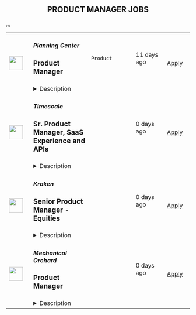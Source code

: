 <div align="center"><h2>PRODUCT MANAGER JOBS</h2></div><table><tr>
                <td width="100" height="100" rowspan="2">
                    <img src="https://wwr-pro.s3.amazonaws.com/logos/0017/2482/logo.gif" width="38px" height="auto">
                </td>
                <td width="300">
                    <h5>Planning Center</h5>
                    <h3> Product Manager</h3>
                </td>
                <td width="300">
                    <code>Product</code>
                </td>
                <td width="200">
                <text>11 days ago</text>
                </td>
                <td width="100" rowspan="2">
                <a href="https://weworkremotely.com/remote-jobs/planning-center-product-manager" align="right" target="_blank">Apply</a>
                </td>
            </tr>
            <tr>
                <td colspan="3">
                <details><summary>Description</summary>
                <img src="https://we-work-remotely.imgix.net/logos/0017/2482/logo.gif?ixlib=rails-4.0.0&w=50&h=50&dpr=2&fit=fill&auto=compress" />

<p>
  <strong>Headquarters:</strong> Carlsbad, CA
    <br /><strong>URL:</strong> <a href="https://planningcenter.com">https://planningcenter.com</a>
</p>

<h1><strong>About the work</strong></h1><div>We are looking for a Product Manager (PM) experienced in working within software teams. They’ll guide the development of a product and enable its success. This product manager will work under an Area Product Manager (APM) to own the strategy, vision, prioritization, and overall execution and communication of one of our products.</div><div><br></div><div>
<br>Product Management at Planning Center is a multi-faceted collaborative role. The right candidate is adept at casting vision to their teams, navigating tradeoffs with their Engineering Manager partner, and collaborating with their peers. You will interact directly with customers, developers, designers, project coordinators (QA), support agents, and other PMs as you carry out your responsibilities.<br><br>
</div><div>
<br>We work in six-week cycles to deliver quality features and updates. Our approach to building products is largely inspired by <a href="https://basecamp.com/shapeup"><em>Shape Up</em></a>. Methodologies like <em>Start with Why,</em> and <em>Jobs to Be Done</em> have also greatly impacted our thinking, but we’re consistently looking for ways to iterate on our processes. If you have a recommendation, let us know in your cover letter!<br><br>
</div><div>
<strong><br>At Planning Center, a PM’s responsibilities include, but are not limited to:<br></strong><br>
</div><ul>
<li>Planning and prioritizing the work that will make it into production using qualitative and quantitative data to inform decisions</li>
<li>Interviewing customers to understand pain points and workflows</li>
<li>Working on mockups with the UX and design teams</li>
<li>Working with the Engineering Manager to identify tradeoffs and create actionable plans</li>
<li>Encouraging iteration, cutting scope, and shipping on time by leveraging strong leadership and communication skills</li>
<li>Proactively communicating upcoming changes to other teams like support, documentation, and marketing</li>
<li>Prioritizing and solving bugs with the Engineering Manager as they arise</li>
<li>Collaborating with other PMs on projects in their domain</li>
<li>Leveraging user data and analytics to improve feature and product impact and adoption</li>
<li>Communicating, both publicly and in written form, about vision and strategy to large groups of people</li>
<li>Pursuing further education and training through online and written materials, book clubs, conferences, classes, etc.</li>
</ul><h1><strong>About You</strong></h1><div>The best fits for any role on the Planning Center team are people embodying our <strong>Core Values</strong>:<br><br>
</div><ul>
<li>
<strong>Engage with Humility -</strong> We actively participate with openness and receptiveness. We are ready to listen, learn, and speak thoughtfully and kindly—regardless of skill level, expertise, or place on the org chart**.**</li>
<li>
<strong>Invest in our team -</strong> We give our time and energy to our team’s success—improving collaboration with effective communication, making space for diverse perspectives, sharing knowledge, and asking questions.</li>
<li>
<strong>Do Our Best Work -</strong> We aspire to do our best possible work—continually looking for ways to improve the quality of our individual output and contribute to our team's overall success and growth.</li>
<li>
<strong>Focus on Customer Impact -</strong> We advocate for our customer’s best interests in our decision-making—we can trace the goal of every project back to creating positive value for our customers.</li>
<li>
<strong>Think Holistically, Work Iteratively -</strong> We focus on taking practical steps towards our goals with an awareness of the broader context—thinking big, working small.</li>
</ul><div>
<strong><br>Successful Product Managers at Planning Center are:<br></strong><br>
</div><ul>
<li>
<strong>Passionate</strong> <strong>-</strong> They enjoy solving problems and working hard to deliver elegant solutions that delight our customers.</li>
<li>
<strong>Collaborative</strong> <strong>-</strong> They have the ability to interact with a broad spectrum of people to get everyone moving toward a shared vision.</li>
<li>
<strong>Inquisitive -</strong> They aren’t afraid to dive into the “why” behind feature requests, technical limitations, or product direction.</li>
</ul><h1><strong>Benefits</strong></h1><div>We love our team. It’s one of the <a href="https://www.planningcenter.com/about">core pillars</a> we work off of every day, which is why we take care of you as best we can. Here are a few highlights, but you can find <a href="https://www.planningcenter.com/careers">all of our benefits here</a>.<br><br>
</div><div>
<strong><br>Get paid<br></strong><br>
</div><div>
<br>We pay in the top 10% of the New York City rates (no matter where you live), contribute to your 401k, provide a charitable giving match of up to $2,000 a year, have a generous allowance for continued education, and offer a co-working stipend. The annual salary range for this position is $112,000 – $168,000.<br><br>
</div><div>
<strong><br>Get out<br></strong><br>
</div><div>
<br>Enjoy paid Fridays off in the summer, every other Friday off the rest of the year, a month-long sabbatical every five years, one week off between Christmas and New Years, one week off each year to serve with a non-profit, and two weeks paid vacation each year, increasing to three over time.<br><br>
</div><div>
<strong><br>Be healthy<br></strong><br>
</div><div>
<br>Generous paid sick time, $200 monthly for physical fitness and mental health, 95% medical and 100% dental premium health coverage.<br><br>
</div><h1><strong>The Hiring Process</strong></h1><div>Applications will be accepted until Sunday, June 4th. We aim to have a final decision made by no later than Thursday, July 13th, with a candidate starting by the first week of August.</div><div><br></div><div>
<strong><br>Below is an outline of the steps in our hiring process:<br></strong><br>
</div><ol>
<li>Apply to the position with a resume showing any applicable experience and a cover letter. The cover letter should speak to why you’re interested in Planning Center specifically.</li>
<li>An intro Zoom call for us to meet each other to discuss work and culture.</li>
<li>Take-home test involving some questions specific to Planning Center and a product-thinking related exercise.</li>
<li>Team interview over Zoom with a few product managers. We’ll discuss your exercise and ask deeper questions about your work history and approach to product.</li>
<li>In-person interview (flying to our Carlsbad, CA offices).</li>
<li>Offer extended.</li>
</ol><div>
<br>You’ll have a chance to interact with several team members during the hiring process. We strongly encourage you to bring any questions you have — you’re interviewing us as much as we’re interviewing you.<br><br>
</div><div>
<strong><br>Here are some of the teammates you’ll encounter along the way:<br></strong><br>
</div><ul>
<li>The Area Product Manager (APM) you’ll be reporting to</li>
<li>Managers from other teams and departments in the company</li>
<li>The head of Recruiting and Growth Strategy</li>
<li>Members of our Executive Team</li>
</ul><div>
<br>Apply with a resume and a cover letter. <strong>Your cover letter should speak directly to your interest in this position. We want to know what got you into product management, how your experience has set you up for success in this role, and why you want to join our team.<br></strong><br>
</div><div>
<br>Listen, we’ve read a lot of cover letters and have a pretty good sense of what ChatGPT and other AI software sound like. <em>Please show us who you really are and avoid AI cover letters.<br></em><br>
</div><div>
<em><br>Research shows that while men apply to jobs when they meet ~60% of the criteria, women and those in underrepresented groups tend only to apply when they check every box. If you’re unsure if your experience qualifies strong competency, we’d still love to hear from you and see if it’s a good fit!<br></em><br>
</div>

<p><strong>To apply:</strong> <a href="https://weworkremotely.com/remote-jobs/planning-center-product-manager">https://weworkremotely.com/remote-jobs/planning-center-product-manager</a></p>

                </details>
                </td>
            </tr>,<tr>
                <td width="100" height="100" rowspan="2">
                    <img src="https://wwr-pro.s3.amazonaws.com/logos/0086/7719/logo.gif" width="38px" height="auto">
                </td>
                <td width="300">
                    <h5>UENI</h5>
                    <h3> SaaS Senior Product Manager</h3>
                </td>
                <td width="300">
                    <code>Product</code>
                </td>
                <td width="200">
                <text>12 days ago</text>
                </td>
                <td width="100" rowspan="2">
                <a href="https://weworkremotely.com/remote-jobs/ueni-saas-senior-product-manager" align="right" target="_blank">Apply</a>
                </td>
            </tr>
            <tr>
                <td colspan="3">
                <details><summary>Description</summary>
                <img src="https://we-work-remotely.imgix.net/logos/0086/7719/logo.gif?ixlib=rails-4.0.0&w=50&h=50&dpr=2&fit=fill&auto=compress" />

<p>
  <strong>Headquarters:</strong> United Kingdom
    <br /><strong>URL:</strong> <a href="https://ueni.com/en-us">https://ueni.com/en-us</a>
</p>

<div>
<strong>What’s the opportunity?<br></strong><br>
</div><div>Are you a skilled Product Manager with a passion for building exceptional products? We're seeking an experienced, commercially-minded individual with strong communication skills, a proven track record in product management, project management, software development, and UX design, as well as significant experience with data architecture.<br><br>Please note that this role is based between GMT-5 to GMT+2.</div><div><br></div><div>
<strong>Responsibilities </strong>- here are 2 of the initial projects that you would be expected to work on or lead:</div><ol>
<li>Develop UENI for WordPress: Translate the UENI approach to website development and build it on the WordPress platform, combining proprietary tech, third-party tools, and operational processes for cost-effective outcomes.</li>
<li>Implement a CRM: Utilize your expertise in data modeling and architecture to map out data architecture, data model diagrams, and data-collection/activation points throughout the customer journey. Drive the CRM project from architecture to implementation, in collaboration with tech and other stakeholders.</li>
</ol><div><strong>Who are we looking for?</strong></div><ul>
<li>Understands user experience and feels accountable for the product, end-to-end</li>
<li>Highly autonomous and drives product development forward in the face of ambiguity</li>
<li>Precisely defines use cases and communicates 'definitions of done'</li>
<li>Collaborates well with varied stakeholders in the company to develop exceptional user experiences for external and internal customers</li>
<li>Understands that 'product' encompasses all customer touchpoints</li>
<li>Uses data for decisions; experience in querying and interpreting data (excellent SQL skills)</li>
<li>Comfortable in technical discussions and skillful at defending pragmatic strategies and commercial objectives when working with technical people</li>
<li>Able to simplify complex ideas</li>
<li>Experience working with a product owner who you can bring on board to join us is a big plus<br><br>
</li>
</ul><div><strong>Requirements</strong></div><ul>
<li>8+ years total work experience, including 5+ years as a Product Manager in Agile/Lean</li>
<li>Background in startup B2C and B2B settings</li>
<li>B.S. (or equivalent) in business, engineering, mathematics, design, or a related field</li>
<li>Experience with SaaS, website builders, eCommerce, or fin-tech</li>
<li>Strong expertise in data modeling and architecture, essential for CRM implementation</li>
<li>Ability to organize, assimilate, and communicate complex problems and solutions</li>
<li>Adept at cross-functional collaboration and shipping diverse product releases</li>
<li>Strategic, can-do thinker with strong business acumen</li>
</ul>

<p><strong>To apply:</strong> <a href="https://weworkremotely.com/remote-jobs/ueni-saas-senior-product-manager">https://weworkremotely.com/remote-jobs/ueni-saas-senior-product-manager</a></p>

                </details>
                </td>
            </tr>,<tr>
                <td width="100" height="100" rowspan="2">
                    <img src="https://wwr-pro.s3.amazonaws.com/logos/0086/8210/logo.gif" width="38px" height="auto">
                </td>
                <td width="300">
                    <h5>ClubRare</h5>
                    <h3> Senior Product Manager</h3>
                </td>
                <td width="300">
                    <code>Product</code>
                </td>
                <td width="200">
                <text>13 days ago</text>
                </td>
                <td width="100" rowspan="2">
                <a href="https://weworkremotely.com/remote-jobs/clubrare-senior-product-manager" align="right" target="_blank">Apply</a>
                </td>
            </tr>
            <tr>
                <td colspan="3">
                <details><summary>Description</summary>
                <img src="https://we-work-remotely.imgix.net/logos/0086/8210/logo.gif?ixlib=rails-4.0.0&w=50&h=50&dpr=2&fit=fill&auto=compress" />

<p>
  <strong>Headquarters:</strong> Paris, Île-de-France, France
    <br /><strong>URL:</strong> <a href="https://clubrare.xyz">https://clubrare.xyz</a>
</p>

<p>ClubRare is working to create a platform that places collectors at the center of the shopping experience in the Metaverse. Through the use of Web3 technology and Phygital NFTs, the platform will connect collectors and creators directly, blurring the boundaries between the real world and the Metaverse.</p>
<p>We are a fully remote company with no fixed headquarters. As a distributed company, we embrace a diverse and inclusive culture that transcends geographical borders. Our team members come from all over the world and bring a rich array of experiences, perspectives, and lifestyles to the team.</p>
<p><br></p>
<h3>What's in It for you?</h3>
<ul><li>Be a vital member of a cutting-edge project and take your career to the next level.</li></ul>
<ul><li>Work from anywhere, on your own schedule, and be part of a team that shares your values and has a clear vision.</li></ul>
<ul><li>Have the chance to shape the future of an innovative new model for cryptocurrency and blockchain applications.</li></ul>
<ul><li>Get hands-on experience with the latest tech and systems, and challenge yourself to learn and grow.</li></ul>
<ul><li>Play an active role in one of the most significant technological innovations in human history.</li></ul>
<ul><li>Be compensated with a competitive salary paid in crypto for your dedication and efforts.</li></ul>
<p><br></p>
<h3>Who you are</h3>
<p>Our team thrives on six core values: Integrity, always acting ethically; Intentionality, working purposefully; Empathy, understanding others; Resilience, overcoming challenges; Insight, bringing awareness; and Analysis, making data-driven decisions.</p>
<p>We seek individuals who embody these principles, contribute unique perspectives, and are ready to make a meaningful impact.</p>
<p>If this sounds like you - come join us if you are looking to disrupt.</p>
<p><br></p>
<h3>Responsibilities</h3>
<ul> <li>Focused on our Marketplace, which recently added a new feature called "My Profile".</li> <li>Work on live product operation, ensuring the stability and functionality of the product, and troubleshooting any issues that arise. Continuously monitor and optimize the live product operation to improve user experience and business metrics.</li> <li>Develop and execute product strategy and roadmap, focusing on scaling and improving product operations.</li> <li>Manage the product development backlog, ensuring it is properly organized, prioritized, and kept up to date.</li> <li>Build and maintain strong relationships with the engineering team, ensuring timely delivery of product features and functionality.</li> <li>Plan and manage engineering and design sprints to ensure deadlines are met.</li> <li>Conduct ongoing market and competitive research to continuously assess our product's competitiveness and generate new ideas for product development.</li> <li>Collaborate with cross-functional teams to gather and analyze market feedback, customer needs, and competitive landscape to inform product decisions.</li> <li>Establish and maintain relationships with our user community to gather feedback and insights.</li> <li>Utilize community feedback to drive product innovation and ensure user satisfaction.</li> <li>Thrive in a fast-paced startup environment, with the ability to adapt quickly to changes and make sound decisions.</li> <li>Report to the CEO.</li> </ul>
<p><strong>Requirements</strong></p>
<ul> <li>5+ years of experience as a Product Manager with extensive knowledge of consumer-facing and social products, live product operations, and/or eCommerce.</li> <li>Proven track record of building successful products from conception to launch, scaling and improving product operations, and driving growth and profitability.</li> <li>Experience working on live product operations.</li> <li>Strong communication and collaboration skills with the ability to build strong relationships with cross-functional teams.</li> <li>Experience with community engagement and feedback gathering, with a focus on driving innovation and user satisfaction.</li> <li>Very consumer-facing with social elements.</li> <li>Ability to work in a fast-paced startup environment and adapt quickly to changes.</li> </ul>
<p><br></p>
<p>At ClubRare, we believe that talent knows no boundaries. Our company is built on a foundation of collaboration and teamwork, and we believe that the best ideas can come from anywhere, that's why we encourage you to apply, no matter where you are located.</p>
<p>We are committed to creating a work environment that is inclusive and welcoming to all. As an equal-opportunity employer, we do not discriminate on the basis of race, color, religion, gender, gender identity or expression, sexual orientation, national origin, genetics, pregnancy, disability, age, veteran status, or any other characteristic. We believe that diversity is a source of strength and all qualified candidates will be given equal consideration for employment at ClubRare.</p>
<p>Discover more about ClubRare and what we stand for by visiting our website at <a href="http://www.clubrare.xyz/" class="external">www.clubrare.xyz</a></p>

<p><strong>To apply:</strong> <a href="https://weworkremotely.com/remote-jobs/clubrare-senior-product-manager">https://weworkremotely.com/remote-jobs/clubrare-senior-product-manager</a></p>

                </details>
                </td>
            </tr>,<tr>
                <td width="100" height="100" rowspan="2">
                    <img src="https://weworkremotely.com/assets/IsotypeV2-1ebe3dd57673f3e8d02b7490bc0faaef55d6a95d3a4aaf17298bd3ed503ae7fe.svg" width="38px" height="auto">
                </td>
                <td width="300">
                    <h5>Pixellu</h5>
                    <h3> Senior Product Manager</h3>
                </td>
                <td width="300">
                    <code>Product</code>
                </td>
                <td width="200">
                <text>109 days ago</text>
                </td>
                <td width="100" rowspan="2">
                <a href="https://weworkremotely.com/remote-jobs/pixellu-senior-product-manager-1" align="right" target="_blank">Apply</a>
                </td>
            </tr>
            <tr>
                <td colspan="3">
                <details><summary>Description</summary>
                

<p>
  <strong>Headquarters:</strong> Seattle, USA
    <br /><strong>URL:</strong> <a href="https://www.pixellu.com/">https://www.pixellu.com/</a>
</p>

<h1>⭐ SUMMARY</h1><div>We are Pixellu, a software company on a mission to take the work out of running a photography business so photographers can do what they love. We are seeking a world-class Senior Product Manager to manage one of our three products. You’ll be working with the Head of Product, CEO, CTO, and fellow PMs to develop a product vision and execute on that vision with the help of designers and engineers.</div><h1>📷 ABOUT PIXELLU</h1><div>At Pixellu, we know professional photographers are frustrated with all of the tedious work required to run a successful photography business. Many get so overwhelmed, they end up quitting on their dream of having a photography career. That is why we create easy-to-use, time-saving software that takes the work out of running a photography business so photographers can get back to doing what they love.</div><div> </div><div>Pixellu was co-founded in 2010 by two wedding photographers. Faced with the challenges of long hours and endless tasks, we began asking ourselves, “How can we save valuable time, make more money, and get our lives back?” Our answer was technology. We started Pixellu with the idea that we could make money by providing an honest service that helped photographers save time and live more fulfilling lives. We believed that, by focusing on a great product and great service, we could build a business that not only does good, but also does well. </div><div> </div><div>Today, we are a team of 40 team members spread across 15 countries, serving tens of thousands of photographers in over 100 countries. </div><div> </div><div>Our vision is for Pixellu to become the foundation of more than 1 million successful photography businesses, so that photographers can focus on doing what they love while we automate the rest of their work. We are becoming the bridge between their camera and clients — all they would need to do is upload their photos to Pixellu. </div><div> </div><div>We embrace the spirit of autonomous teams that are empowered to change the photography world while having a healthy work-life balance. </div><div> </div><div>Learn more about us and why you’ll love working at Pixellu here: <a href="https://vimeo.com/405889874">https://vimeo.com/405889874</a>
</div><h1>
<a href="https://emojipedia.org/desktop-computer/">💼</a> ABOUT THE JOB</h1><div>Pixellu currently has three products - SmartAlbums, SmartSlides, and Galleries. You would be managing one of these products.</div><div><br></div><div>We empower our product teams to solve hard problems – customer problems and business problems – in ways that our customers love, yet work for our business. Our product teams are cross-functional and durable, comprised of a product manager, a product designer, and several engineers.</div><div><br></div><div>We staff our product teams with the skills necessary to come up with effective solutions that are valuable (our customers choose to buy or use), viable (the solution works within the many constraints of the business), usable (the user can figure out how to use) and feasible (our engineers have the skills and technology to implement).</div><div><br></div><div>While we empower our product teams to figure out the best solutions to the problems that need to be solved, we also hold those teams accountable to the results.  Shipping is necessary, but not sufficient.  We look for product managers that are not afraid of signing up for results, even when this means they have to work through others to achieve the necessary results.</div><h1>😎 ABOUT YOU</h1><div>Aside from the job description, here is what we most value in a candidate:</div><ul>
<li>
<strong>Customer-focus:</strong> Deep empathy toward customers and focus on solving their problems. </li>
<li>
<strong>Communication: </strong>Excellent written,  verbal, and interpersonal communication skills. </li>
<li>
<strong>Problem-solving: </strong>Not just raw IQ, but rather someone who is intellectually curious, a quick learner, and unafraid to tackle challenging problems.</li>
<li>
<strong>Data-driven:</strong> Ability to discover unknown unknowns via thorough data research.</li>
<li>
<strong>Leadership: </strong>Ability to lead teams; emotionally intelligent and able to motivate people of different backgrounds and personalities. </li>
<li>
<strong>Creative: </strong>Ability to think outside the box to solve business problems.</li>
<li>
<strong>Passionate: </strong>Relentless in solving customer problems.</li>
<li>
<strong>Humble:</strong> A good human, who puts the team first, takes responsibility, shows empathy, admits mistakes, and in general, is a pleasure to work with.</li>
<li>
<strong>Hungry:</strong> Results-oriented, driven, ambitious, self-disciplined, self-motivated.</li>
</ul><h1>📗 <strong>REQUIREMENTS</strong>
</h1><ul>
<li>A deep understanding of the techniques and methods of modern product discovery and product delivery.</li>
<li>5+ years working on technology-powered products as a product manager. </li>
<li>Demonstrated ability to learn multiple functional areas of business – engineering, design, finance, and marketing.</li>
<li>Demonstrated ability to solve hard problems with many constraints, using sound judgment to assess risks, and to lay out your argument in a well-structured, data-informed, written narrative.</li>
<li>Proven ability to engage with engineers, designers, and company leaders in a constructive and collaborative relationship.</li>
</ul><h1>🏖️ BENEFITS</h1><ul>
<li>🌎 Work from anywhere</li>
<li>🕙 Flex time; aside from "required online hours" of 7-11am Pacific Time, work hours are fully flexible</li>
<li>💰 Competitive salary based on experience level and your local cost of living considerations</li>
<li>📈 Quarterly profit-sharing bonuses based on seniority and role</li>
<li>🏝 22 paid days off annually</li>
<li>👶 Paid parental leave</li>
</ul>

<p><strong>To apply:</strong> <a href="https://weworkremotely.com/remote-jobs/pixellu-senior-product-manager-1">https://weworkremotely.com/remote-jobs/pixellu-senior-product-manager-1</a></p>

                </details>
                </td>
            </tr>,<tr>
                <td width="100" height="100" rowspan="2">
                    <img src="https://remotive.com/job/1679391/logo" width="38px" height="auto">
                </td>
                <td width="300">
                    <h5>Ingenious</h5>
                    <h3>Product Manager</h3>
                </td>
                <td width="300">
                    <code>cloud,product manager,scrum,growth</code>
                </td>
                <td width="200">
                <text>2 days ago</text>
                </td>
                <td width="100" rowspan="2">
                <a href="https://remotive.com/remote-jobs/product/product-manager-1679391" align="right" target="_blank">Apply</a>
                </td>
            </tr>
            <tr>
                <td colspan="3">
                <details><summary>Description</summary>
                <div class='"content-intro"'>
<p>At INGENIOUS.BUILD, we’ve cracked the code and built a world-class platform for companies of all sizes within the real estate and construction industries across the globe, enabling them to simply and effortlessly manage all aspects of their projects--from inception to completion, and both internally and in conjunction with the other project participants.</p>
<p>Project managers drool. Data geeks giggle. Execs actually sleep well. And the rest simply stare slack-jawed at their screens unable to comprehend how in the world we pulled this off...</p>
<p><strong><em>Think about what you could do here</em></strong>… At INGENIOUS.BUILD, you’ll be participating in one of the most exciting and unparalleled journeys of your career--a journey to pioneer the first cloud application to manage the entire lifecycle of a real estate construction project. In short, you’ll be building what some have claimed is the holy grail of construction project management.</p>
<p>It’s big. Bold. Audacious, even. But that's how we roll...</p>
<p>And if you’ve got what it takes, you’ll be directly involved in its development. The rest, as they say, will be history...</p>
<p>So... think you've got the right stuff?</p>
</div>
<div class='"styles--2BkR3"'>
<div class='"styles--2Kv6p"'>
<p>The Product Manager is responsible for shipping incredible value to the customer for the more technical Delivery Team that focuses on external integrations.  This is done by gathering customer requirements, prioritizing the work, and partnering with cross-functional teams to ensure the product is delivered on-time, within budget, and to the highest quality standards.</p>
<p>We are looking for a tenacious, well-rounded person who thrives in a fast paced environment and can relentlessly transform fragmented information into valuable software for our users.</p>
<p><strong>Responsibilities</strong></p>
<ul style="">
<li style="">Set the product vision and strategy for 3rd party integrations using data driven decisions.</li>
<li style="">Ingest information about your clients, research the market, conduct user tests as needed, and partner with stakeholders to build a roadmap that optimizes value and delivers the Right Thing at the Right Time.</li>
<li style="">Monitor product performance and key metrics to identify areas for improvement and growth opportunities.</li>
<li style="">Collaborate with Delivery Teams (Software, Design, Quality Assurance) to ship impactful, world class products. </li>
<li style="">Develop clear GTM strategies for internal stakeholders and customers.</li>
<li style="">Communicate with various internal and external stakeholders.</li>
</ul>
<div class="h4"><strong>Required Qualifications</strong></div>
<ul style="">
<li style="">2+ years of career experience in a related field.</li>
<li style="">Proficient in discussing APIs and data structures.</li>
<li style="">Demonstrated history of advancing business outcomes through thoughtful leadership, logical thinking, and cross-functional partnership.</li>
<li style="">Track record of independently initiating new ideas.</li>
<li style="">Proven ability to successfully wear many hats/roles.</li>
<li style="">Excellent written and verbal communication skills.</li>
<li style="">Values humility and is willing to hear feedback from their peers.</li>
</ul>
<div class="h4"><strong>Preferred Qualifications</strong></div>
<ul style="">
<li style="">Experience in a start-up environment. </li>
<li style="">Experience with iPaaS.</li>
<li style="">Experience with integrations.</li>
<li style="">2+ years as a Product Manager.</li>
<li style="">Experience in AECO or PropTech industry. </li>
<li style="">Scrum/Agile Methodologies.</li>
<li style="">Ability to effectively manage and interpret data analytics. </li>
<li style="">Experience with our tooling: Jira, Figma, Productboard.</li>
</ul>
<div class="h4"><strong>Benefits</strong></div>
<ul style="">
<li style="">Hardware (Computer and other relevant office equipment).</li>
<li style="">Unlimited PTO.</li>
<li style="">Health Care Plan (Medical, Dental &amp; Vision).</li>
<li style="">Stock Option Plan.</li>
</ul>
<div class="h4"><strong>Compensation</strong></div>
<p>As we are willing to consider a wide range of experience levels for this position—and are considering a rather wide-ranging spectrum of factors in our evaluation (including, but not limited to, specific skills, prior experience (both in the position and otherwise), location, fit, and aptitude, and are willing to hire based upon a broad mix of the foregoing)—the compensation range for this position is quite broad, and we in good faith believe it to be anywhere between $80,000 and $130,000; provided, however, that we may ultimately pay more or less than this range depending upon circumstances we did not reasonably foresee when making this posting.</p>
</div>
</div>
<div class='"content-conclusion"'>
<p>We're fired up to learn more about you to see how you can help us on our mission!  We genuinely look forward to receiving your application to gain further detail on who you are and how you tick... and hopefully start the process of bringing you into the Ingenious family ;).</p>
</div>
<img src="https://remotive.com/job/track/1679391/blank.gif?source=public_api" alt=""/>
                </details>
                </td>
            </tr>,<tr>
                <td width="100" height="100" rowspan="2">
                    <img src="https://pbs.twimg.com/profile_images/1542681228666671107/L5LYJLAD_400x400.png" width="38px" height="auto">
                </td>
                <td width="300">
                    <h5>Timescale</h5>
                    <h3>Sr. Product Manager, SaaS Experience and APIs</h3>
                </td>
                <td width="300">
                    <code></code>
                </td>
                <td width="200">
                <text>0 days ago</text>
                </td>
                <td width="100" rowspan="2">
                <a href="https://www.timescale.com/careers/6730610002?gh_jid=6730610002" align="right" target="_blank">Apply</a>
                </td>
            </tr>
            <tr>
                <td colspan="3">
                <details><summary>Description</summary>
                &lt;p&gt;&lt;span style=&quot;font-weight: 400;&quot;&gt;Timescale🐯 is looking for an experienced&lt;/span&gt;&lt;strong&gt; Senior Product Manager&lt;/strong&gt;&lt;span style=&quot;font-weight: 400;&quot;&gt; with a track record of successfully shipping SaaS products.&lt;/span&gt;&lt;/p&gt;
&lt;p&gt;&lt;span style=&quot;font-weight: 400;&quot;&gt;This is an exciting opportunity to help build the next great cloud-native database by helping developers easily adopt it and integrate it into their workflows. You will have product responsibilities for a number of capabilities, including sign-up, database service management, account management, billing, and APIs.&lt;/span&gt;&lt;/p&gt;
&lt;p&gt;&lt;span style=&quot;font-weight: 400;&quot;&gt;We need you to help us execute tactically and move strategically to meet our ambitious goals and build the next great database cloud. If you have experience in product management and want a role where you can directly and immediately impact a fast-growing startup serving developers worldwide, then this is the role for you.&lt;/span&gt;&lt;/p&gt;
&lt;p&gt;&lt;em&gt;&lt;span style=&quot;font-weight: 400;&quot;&gt;Timescale is a fully-remote company with team members worldwide, and English language fluency is required. To better coordinate with their teams, the preferred candidate for this role will have working hours in European or East Coast American time zones.&lt;/span&gt;&lt;/em&gt;&lt;/p&gt;
&lt;p&gt;&lt;strong&gt;Responsibilities:&lt;/strong&gt;&lt;/p&gt;
&lt;ul&gt;
&lt;li style=&quot;font-weight: 400;&quot;&gt;&lt;span style=&quot;font-weight: 400;&quot;&gt;Develop a deep understanding of our customers and their problems, the competitive landscape, and market trends.&amp;nbsp;&amp;nbsp;&lt;/span&gt;&lt;/li&gt;
&lt;li style=&quot;font-weight: 400;&quot;&gt;&lt;span style=&quot;font-weight: 400;&quot;&gt;Craft a quarterly and annual product strategy and roadmap in concert with other product managers, customers, engineering, design, and go-to-market teams. Create differentiation for Timescale Cloud.&lt;/span&gt;&lt;/li&gt;
&lt;li style=&quot;font-weight: 400;&quot;&gt;&lt;span style=&quot;font-weight: 400;&quot;&gt;Perform product discovery, gather and document requirements and feedback from customers, community users, and internal stakeholders, and find innovative solutions to complex problems.&lt;/span&gt;&lt;/li&gt;
&lt;li style=&quot;font-weight: 400;&quot;&gt;&lt;span style=&quot;font-weight: 400;&quot;&gt;Own execution and delivery of new product features end-to-end.&lt;/span&gt;&lt;/li&gt;
&lt;li style=&quot;font-weight: 400;&quot;&gt;&lt;span style=&quot;font-weight: 400;&quot;&gt;Measure adoption of the product, run experiments, collect customer feedback regularly, and adjust plans as needed. Use data to support your decisions.&lt;/span&gt;&lt;/li&gt;
&lt;li style=&quot;font-weight: 400;&quot;&gt;&lt;span style=&quot;font-weight: 400;&quot;&gt;Work with go-to-market teams on messaging, positioning, and launch activities.&lt;/span&gt;&lt;/li&gt;
&lt;li style=&quot;font-weight: 400;&quot;&gt;&lt;span style=&quot;font-weight: 400;&quot;&gt;Help support customer engagements and participate in sales enablement activities within the company.&lt;/span&gt;&lt;/li&gt;
&lt;li style=&quot;font-weight: 400;&quot;&gt;&lt;span style=&quot;font-weight: 400;&quot;&gt;Serve as the connective tissue between engineering, design, marketing, customer care, and other stakeholders, proactively communicating product questions and decisions.&lt;/span&gt;&lt;/li&gt;
&lt;li style=&quot;font-weight: 400;&quot;&gt;&lt;span style=&quot;font-weight: 400;&quot;&gt;Mentor other product managers in the team, helping them develop their skills and progress in their careers.&lt;/span&gt;&lt;/li&gt;
&lt;/ul&gt;
&lt;p&gt;&lt;strong&gt;Requirements:&lt;/strong&gt;&lt;/p&gt;
&lt;ul&gt;
&lt;li style=&quot;font-weight: 400;&quot;&gt;&lt;span style=&quot;font-weight: 400;&quot;&gt;5+ years of proven track record in product management, &lt;/span&gt;&lt;span style=&quot;font-weight: 400;&quot;&gt;with at least 3+ years of experience on SaaS products.&lt;/span&gt;&lt;/li&gt;
&lt;li style=&quot;font-weight: 400;&quot;&gt;&lt;span style=&quot;font-weight: 400;&quot;&gt;Excellent written and verbal communication and the ability to explain complex technical design in 20 seconds or 20 minutes, depending on the audience and goals.&lt;/span&gt;&lt;/li&gt;
&lt;li style=&quot;font-weight: 400;&quot;&gt;&lt;span style=&quot;font-weight: 400;&quot;&gt;Ability to combine data-driven approaches with strong user empathy to figure out what/when/why to ship - we’re building a platform for millions of users, and there is lots to do!&amp;nbsp;&lt;/span&gt;&lt;/li&gt;
&lt;li style=&quot;font-weight: 400;&quot;&gt;&lt;span style=&quot;font-weight: 400;&quot;&gt;Excited by ambiguous and vague problem definitions and the ability to refine them into an actionable plan.&lt;/span&gt;&lt;/li&gt;
&lt;li style=&quot;font-weight: 400;&quot;&gt;&lt;span style=&quot;font-weight: 400;&quot;&gt;Strong sense of ownership and problem-solving skills - Timescale is moving fast, and so should you. Trying things, making mistakes, and quickly improving are in our DNA.&lt;/span&gt;&lt;/li&gt;
&lt;li style=&quot;font-weight: 400;&quot;&gt;&lt;span style=&quot;font-weight: 400;&quot;&gt;Comfortable engaging and working in the open with developer communities.&lt;/span&gt;&lt;/li&gt;
&lt;li style=&quot;font-weight: 400;&quot;&gt;&lt;span style=&quot;font-weight: 400;&quot;&gt;Computer Science or technical degree preferred, or prior technical development experience.&lt;/span&gt;&lt;/li&gt;
&lt;/ul&gt;
                </details>
                </td>
            </tr>,<tr>
                <td width="100" height="100" rowspan="2">
                    <img src="https://pbs.twimg.com/profile_images/1306325743580848130/mk0qvsZ9_400x400.jpg" width="38px" height="auto">
                </td>
                <td width="300">
                    <h5>Kraken</h5>
                    <h3>Senior Product Manager - Equities</h3>
                </td>
                <td width="300">
                    <code></code>
                </td>
                <td width="200">
                <text>0 days ago</text>
                </td>
                <td width="100" rowspan="2">
                <a href="https://jobs.lever.co/kraken/dad38d52-0656-4eb4-abe0-d09a790806fa" align="right" target="_blank">Apply</a>
                </td>
            </tr>
            <tr>
                <td colspan="3">
                <details><summary>Description</summary>
                <div class="section page-centered" data-qa="job-description"><div><b style="font-size: 18pt">Building the Internet of Money&nbsp;</b></div><div><br></div><div><span style="font-size: 10.5pt">Our Krakenites are a world-class team with crypto conviction, united by our desire to discover and unlock the potential of crypto and blockchain technology.</span></div><div><br></div><div><span style="font-size: 10.5pt">What makes us different? Kraken is a mission-focused company rooted in crypto values. As a Krakenite, you’ll join us on our mission to accelerate the adoption of cryptocurrency so the world can achieve financial freedom and inclusion. For over a decade, Kraken’s focus on our mission and crypto ethos has attracted many of the most talented crypto experts in the world.&nbsp;</span></div><div><br></div><div><span style="font-size: 10.5pt">Before you apply, please read the </span><a href="https://www.kraken.com/culture" class="postings-link">Kraken Culture Explained</a><span style="font-size: 10.5pt"> to learn more about our internal culture, values, and mission.</span></div><div><br></div><div><span style="font-size: 10.5pt">As a fully remote company, we have Krakenites in 60+ countries who speak over 50 languages. Krakenites are industry pioneers who have a long track record of building premium products for professionals and institutions as well as newcomers to the space. Kraken is committed to industry-leading security through our products like </span><a href="https://pro.kraken.com/" style="font-size: 10.5pt" class="postings-link">Kraken Pro</a><span style="font-size: 10.5pt">, </span><a href="https://www.kraken.com/en-us/nft" style="font-size: 10.5pt" class="postings-link">Kraken NFT</a><span style="font-size: 10.5pt">, and </span><a href="https://cryptowat.ch/" style="font-size: 10.5pt" class="postings-link">Cryptowatch</a><span style="font-size: 10.5pt">, with a focus on world-class customer support and </span><a href="https://www.kraken.com/learn" style="font-size: 10.5pt" class="postings-link">crypto education</a><span style="font-size: 10.5pt"> for all.&nbsp;</span></div><div><br></div><div><span style="font-size: 10.5pt">Become a Krakenite and build the internet of money!</span></div><div><br></div><div><span style="font-size: 24px"><b>Proof of work</b></span></div><div><br></div><div><span style="font-size: 18px"><b>The team</b></span></div><div><br></div><div>The Financial Platform Product Management Group is responsible for the design, development, implementation, and operation of the firm’s middle- and back-office systems. The Financial Platform Product Group partners with revenue-producing business areas across the firm to provide the underlying infrastructure to support their growing business activities. This group also takes a leading role in the design and implementation of the firm’s risk policies and procedures.&nbsp;</div><div><br></div><div>The ideal candidate has professional experience with trading and trading product of different global capital markets (equities, f/x, crypto), lending and lending products, market and credit risk theory and practice, a detailed understanding of the transaction processing lifecycle, is data-driven, technically adept and has a proven track record of Product Management achievement.</div></div><div class="section page-centered"><div><h3>The Opportunity</h3><ul class="posting-requirements plain-list"><ul><li>Lead the working group that delivers an equity trading project that is fully integrated with the firm’s crypto exchange</li><li>Collaborate with engineering, design, operations, marketing, finance, compliance, legal, and support teams to build a best in class equities platform for Kraken’s global client base</li><li>Point-of-contact for external execution and custody brokerage partners and be responsible for negotiating terms, managing the relationship, and guarding the firm’s best interests</li><li>Primary business stakeholder for all regulatory enquiries regarding the product. Work with compliance and legal teams to ensure the product adheres to multiple regional regulations.&nbsp; Be mindful of regulatory and legal requirements but also be ready to challenge overtly conservative interpretations.</li><li>Balance business objectives, customer needs, insights and technical constraints to produce data-informed outcomes</li><li>Responsible for creating, grooming and prioritizing the backlog for the development of the equities platform</li><li>Actively participate in design reviews both seeking and giving meaningful and supportive feedback</li><li>Take full accountability for your work and exercise consideration of every detail</li></ul></ul></div></div><div class="section page-centered"><div><h3>Skills you should HODL</h3><ul class="posting-requirements plain-list"><ul><li>Senior product manager with +10 years of capital market experience.</li><li>+5 years of Agile Software Development Life Cycle experience with SCRUM teams.</li><li>In depth knowledge of financial markets; with a focus on US and European listed equity products.</li><li>Create and maintain the business case, including financial modeling, of your initiatives.</li><li>Experience with building products on both web and mobile interfaces.</li><li>Experience in designing products for different user bases including&nbsp; both consumer and sophisticated/professional clients.</li><li>Experience managing and developing long term vendor and partner relationships guided by the long term product strategy.</li><li>Knowledge of the US and European regulatory policies regarding securities, including trade reporting.</li><li>Excellent communication and documentation skills to create alignment to work with a globally distributed team.</li><li>Excellent time management skills to ensure cross functional teams are undated and engaged throughout the organization.</li></ul></ul></div></div><div class="section page-centered"><div><h3>Nice to Haves</h3><ul class="posting-requirements plain-list"><ul><li>FINRA or European regulatory certifications</li><li>Equity derivatives and margin experience</li><li>An understanding of AML/KYC policies</li><li>Has worked at an investment firm or broker dealer</li></ul></ul></div></div><!--[2022-11-28] [GOLD-2535] Remove payTransparencyV1 when feature flag is fully removed--><div class="section page-centered" data-qa="closing-description"><div><span style="font-size: 11pt">Location Tagging: #US #EU #LI-AN1 #LI-Remote #Canada</span></div><div><br></div><div><span style="font-size: 10.5pt">Kraken is powered by people from around the world and we celebrate all Krakenites for their diverse talents, backgrounds, contributions and unique perspectives. We hire strictly based on merit, meaning we seek out the candidates with the right abilities, knowledge, and skills considered the most suitable for the job. We encourage you to apply for roles where you don't fully meet the listed requirements, especially if you're passionate or knowledgable about crypto!</span></div><div><br></div><div><span style="font-size: 10.5pt">As an equal opportunity employer, we don’t tolerate discrimination or harassment of any kind. Whether that’s based on race, ethnicity, age, gender identity, citizenship, religion, sexual orientation, disability, pregnancy, veteran status or any other protected characteristic as outlined by federal, state or local laws.&nbsp;</span></div><div><br></div><div><b style="font-size: 13.5pt">Stay in the know</b></div><div><br></div><div><a href="https://twitter.com/krakenfx" style="font-size: 10.5pt" class="postings-link">Follow us on Twitter</a></div><div><a href="https://blog.kraken.com/#:~:text=Enter%20your%20email%20address" style="font-size: 10.5pt" class="postings-link">Learn on the Kraken Blog</a></div><div><a href="https://www.linkedin.com/company/kraken-exchange/" style="font-size: 10.5pt" class="postings-link">Connect on LinkedIn</a></div></div><div class="section page-centered last-section-apply" data-qa="btn-apply-bottom"><a class="postings-btn template-btn-submit hex-color" data-qa="show-page-apply" href="https://jobs.lever.co/kraken/dad38d52-0656-4eb4-abe0-d09a790806fa/apply">Apply for this job</a></div>
                </details>
                </td>
            </tr>,<tr>
                <td width="100" height="100" rowspan="2">
                    <img src="https://pbs.twimg.com/profile_images/1592609773958025216/CaG1yAqK_400x400.png" width="38px" height="auto">
                </td>
                <td width="300">
                    <h5>Mechanical Orchard</h5>
                    <h3>Product Manager</h3>
                </td>
                <td width="300">
                    <code></code>
                </td>
                <td width="200">
                <text>0 days ago</text>
                </td>
                <td width="100" rowspan="2">
                <a href="https://jobs.lever.co/mechanicalorchard/e9e79713-9cd4-41f9-92c0-c20dc588a262" align="right" target="_blank">Apply</a>
                </td>
            </tr>
            <tr>
                <td colspan="3">
                <details><summary>Description</summary>
                <div class="section page-centered" data-qa="job-description"><div><span style="font-size: 11pt">Mechanical Orchard is a new kind of software consultancy. We build new applications and replace legacy systems for a wide range of customers, spanning from seed stage startups to the Fortune 500, but it doesn’t end there. We run what we build, and build what we run. Our customers focus on their business, rather than manage all the cost, complexity, and risk that comes with operating production systems.</span></div><div><br></div><div><span style="font-size: 11pt">Our background in software development and the impact on the industry is well known, and we've helped write the book on XP and other effective agile practices. We believe in the durable principles behind agile, and embrace the power of cross-functional teams, collective ownership, test driven development, short feedback loops, and continuous improvement.</span></div><div><br></div><div><span style="font-size: 11pt">We are Generous, Ethical, Effective, and Kind.</span></div><div><br></div><div><span style="font-size: 11pt">As a Product Manager at Mechanical Orchard, you will be expected to:</span></div><div><br></div><div><span style="font-size: 11pt">- Work as part of a cross functional development team, collaborating with product designers, engineers, and other roles to build software for clients and/or Mechanical Orchard</span></div><div><span style="font-size: 11pt">- Work closely with customers to understand their needs, and use this knowledge to help shape product strategy and inform decision-making for the given project or engagement</span></div><div><span style="font-size: 11pt">- Use lean startup and lean UX principles to develop and test product ideas quickly and efficiently</span></div><div><span style="font-size: 11pt">- Work in partnership with product designer(s) to conduct user research, develop solutions, validate design effectiveness, and iterate on designs based on qualitative and quantitative feedback from users, customers, and the development team</span></div><div><span style="font-size: 11pt">- Manage a fine grained backlog in Pivotal Tracker that drives incremental progress in terms of learning and value</span></div><div><span style="font-size: 11pt">- Organize and facilitate regular project planning meetings, brainstorming sessions, team retrospectives, and other agile team ceremonies&nbsp;</span></div><div><span style="font-size: 11pt">- Monitor, analyze, and discern learnings from qualitative and quantitative data&nbsp;</span></div><div><span style="font-size: 11pt">- Collaborate with internal and external stakeholders as needed</span></div><div><span style="font-size: 11pt">- Apply and advocate for modern product practices including lean / lean UX and user centered design</span></div><div><br></div><div><span style="font-size: 11pt">The ideal candidate has worked as a product manager in a professional, team-based environment, with experience across the entire product lifecycle, and a deep understanding of product management principles.</span></div><div><br></div><div><span style="font-size: 11pt">Some consulting experience is a bonus.</span></div><div><br></div><div><span style="font-size: 11pt">Strong communication and collaboration skills as well as empathy are essential for working closely with the development team, customers, and others at Mechanical Orchard.</span></div></div><!--[2022-11-28] [GOLD-2535] Remove payTransparencyV1 when feature flag is fully removed--><div class="section page-centered" data-qa="closing-description"><div><span style="font-size: 11pt">Mechanical Orchard, Inc. is an Equal Opportunity Employer and Prohibits Discrimination and Harassment of Any Kind. Mechanical Orchard, Inc. is committed to the principle of equal employment opportunity for all employees and to providing employees with a work environment free of discrimination and harassment. All employment decisions at Mechanical Orchard, Inc. are based on business needs, job requirements and individual qualifications, without regard to race, color, religion or belief, national, social or ethnic origin, sex (including pregnancy), age, physical, mental or sensory disability, HIV Status, sexual orientation, gender identity and/or expression, marital, civil union or domestic partnership status, past or present military service, family medical history or genetic information, family or parental status, or any other status protected by the laws or regulations in the locations where we operate. Mechanical Orchard, Inc. will not tolerate discrimination or harassment based on any of these characteristics. Mechanical Orchard, Inc. encourages applicants of all ages. Mechanical Orchard, Inc. will provide reasonable accommodation to employees who have protected disabilities consistent with local law.</span></div><div><br></div><div>We look forward to reviewing your application. Thanks!</div></div><div class="section page-centered last-section-apply" data-qa="btn-apply-bottom"><a class="postings-btn template-btn-submit hex-color" data-qa="show-page-apply" href="https://jobs.lever.co/mechanicalorchard/e9e79713-9cd4-41f9-92c0-c20dc588a262/apply">Apply for this job</a></div>
                </details>
                </td>
            </tr></table>